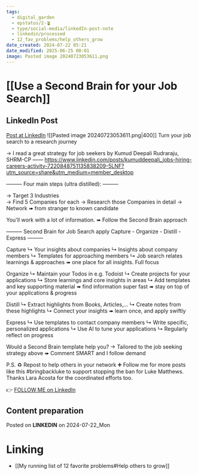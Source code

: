 ```yaml
---
tags:
  - digital_garden
  - epstatus/2-🪴
  - type/social-media/linkedIn-post-note
  - linkedin/processed
  - 12_fav_problems/help_others_grow
date_created: 2024-07-22 05:21
date_modified: 2025-06-25 00:01
image: Pasted image 20240723053611.png
---
```

# [[Use a Second Brain for your Job Search]]

## LinkedIn Post

[Post at LinkedIn](https://www.linkedin.com/posts/sebastiankamilli_bringbackluke-activity-7221030415132696577-AcHH?utm_source=share&utm_medium=member_desktop)
![[Pasted image 20240723053611.png|400]]
Turn your job search to a research journey

→ I read a great strategy for job seekers by
Kumud Deepali Rudraraju, SHRM-CP —— https://www.linkedin.com/posts/kumuddeepali_jobs-hiring-careers-activity-7220848751135838209-5LNF?utm_source=share&utm_medium=member_desktop

———
Four main steps (ultra distilled):
———

→ Target 3 Industries	
→ Find 5 Companies for each
→ Research those Companies in detail
→ Network ➠  from stranger to known candidate

You'll work with a lot of information.
➠ Follow the Second Brain approach

———
Second Brain for Job Search
apply Capture - Organize - Distill - Express
———

Capture
↳ Your insights about companies
↳ Insights about company members
↳ Templates for approaching members
↳ Job search relates learnings & approaches
➠ one place for all insights. Full focus

Organize
↳ Maintain your Todos in e.g. Todoist
↳ Create projects for your applications
↳ Store learnings and core insights in areas
↳ Add templates and key supporting material
➠ find information super fast
➠ stay on top of your applications & progress

Distill
↳ Extract highlights from Books, Articles,...
↳ Create notes from these highlights
↳ Connect your insights 
➠ learn once, and apply swiftly

Express
↳ Use templates to contact company members
↳ Write specific, personalized applications
↳ Use AI to tune your applications
↳ Regularly reflect on progress

Would a Second Brain template help you?
→ Tailored to the job seeking strategy above
➠ Comment SMART and I follow demand 

P.S. 
♻ Repost to help others in your network
➕ Follow me for more posts like this
#bringbackluke to support stopping the ban for Luke Matthews. 
Thanks Lara Acosta for the coordinated efforts too.

👉 [FOLLOW ME on LinkedIn](https://www.linkedin.com/comm/mynetwork/discovery-see-all?usecase=PEOPLE_FOLLOWS&followMember=sebastiankamilli)

## Content preparation

Posted on **LINKEDIN** on 2024-07-22_Mon

# Linking

+ [[My running list of 12 favorite problems#Help others to grow]]